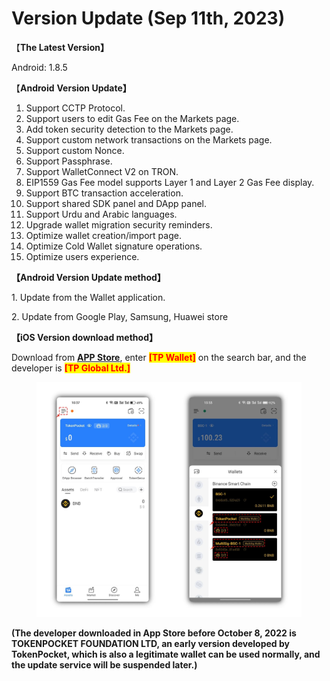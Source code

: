 # Version Update (Sep 11th, 2023)

【**The Latest Version】**

&#x20;  Android: 1.8.5



【**Android** **Version Update】**

1. Support CCTP Protocol.
2. Support users to edit Gas Fee on the Markets page.
3. Add token security detection to the Markets page.
4. Support custom network transactions on the Markets page.
5. Support custom Nonce.
6. Support Passphrase.
7. Support WalletConnect V2 on TRON.
8. EIP1559 Gas Fee model supports Layer 1 and Layer 2 Gas Fee display.
9. Support BTC transaction acceleration.
10. Support shared SDK panel and DApp panel.
11. Support Urdu and Arabic languages.
12. Upgrade wallet migration security reminders.
13. Optimize wallet creation/import page.
14. Optimize Cold Wallet signature operations.
15. Optimize users experience.



**【Android Version Update method】**

&#x20;1\. Update from the Wallet application.

&#x20;2\. Update from Google Play, Samsung, Huawei store



**【iOS Version download method】‌**

&#x20; Download from [**APP Store**](https://apps.apple.com/hk/app/tp-global-wallet/id6444625622), enter <mark style="color:red;">**\[TP Wallet]**</mark> on the search bar, and the developer is <mark style="color:red;">**\[TP Global Ltd.]**</mark>

<figure><img src="../../.gitbook/assets/image (1) (2).png" alt=""><figcaption></figcaption></figure>

**(The developer downloaded in App Store before October 8, 2022 is TOKENPOCKET FOUNDATION LTD, an early version developed by TokenPocket, which is also a legitimate wallet can be used normally, and the update service will be suspended later.)**
